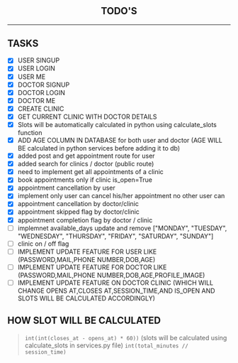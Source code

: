 #

<h2 align='center'>TODO'S</h2>
<hr>

## TASKS

- [X] USER SINGUP
- [X] USER LOGIN
- [X] USER ME
- [X] DOCTOR SIGNUP
- [X] DOCTOR LOGIN
- [X] DOCTOR ME
- [X] CREATE CLINIC
- [X] GET CURRENT CLINIC WITH DOCTOR DETAILS
- [x] Slots will be automatically calculated in python using calculate_slots function
- [x] ADD AGE COLUMN IN DATABASE for both user and doctor (AGE WILL BE calculated in python services before adding it to db)
- [x] added post and get appointment route for user
- [x] added search for clinics / doctor (public route)
- [x] need to implement get all appointments of a clinic
- [x] book appointments only if clinic is_open=True
- [x] appointment cancellation by user
- [x] implement only user can cancel his/her appointment no other user can
- [x] appointment cancellation by doctor/clinic
- [x] appointment skipped flag by doctor/clinic
- [x] appointment completion  flag by doctor / clinic
- [ ] implemnet available_days update and remove ["MONDAY", "TUESDAY", "WEDNESDAY", "THURSDAY", "FRIDAY", "SATURDAY", "SUNDAY"]
- [ ] clinic on / off flag
- [ ] IMPLEMENT UPDATE FEATURE FOR USER LIKE (PASSWORD,MAIL,PHONE NUMBER,DOB,AGE)
- [ ] IMPLEMENT UPDATE FEATURE FOR DOCTOR LIKE (PASSWORD,MAIL,PHONE NUMBER,DOB,AGE,PROFILE_IMAGE)
- [ ] IMPLEMENT UPDATE FEATURE ON DOCTOR CLINIC (WHICH WILL CHANGE OPENS AT,CLOSES AT,SESSION_TIME,AND IS_OPEN AND SLOTS WILL BE CALCULATED ACCORDINGLY)

## HOW SLOT WILL BE CALCULATED

> `int(int(closes_at - opens_at) * 60))` (slots will be calculated using calculate_slots in services.py file)
> `int(total_minutes // session_time)`
